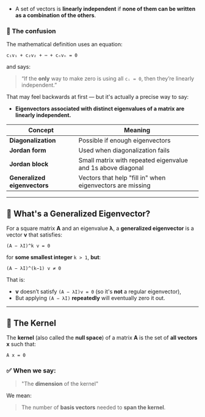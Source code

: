 - A set of vectors is **linearly independent** if **none of them can be written as a combination of the others**.

### 🧠 The confusion

The mathematical definition uses an equation:

```
c₁v₁ + c₂v₂ + ⋯ + cₙvₙ = 0
```

and says:

> “If the **only** way to make zero is using all `cᵢ = 0`, then they’re linearly independent.”

That may feel backwards at first — but it's actually a precise way to say:

- **Eigenvectors associated with distinct eigenvalues of a matrix are linearly independent.**

| Concept                      | Meaning                                                     |
|-----------------------------|-------------------------------------------------------------|
| **Diagonalization**          | Possible if enough eigenvectors                             |
| **Jordan form**              | Used when diagonalization fails                             |
| **Jordan block**             | Small matrix with repeated eigenvalue and 1s above diagonal |
| **Generalized eigenvectors** | Vectors that help "fill in" when eigenvectors are missing   |

---

## 📌 What's a Generalized Eigenvector?

For a square matrix **A** and an eigenvalue **λ**, a **generalized eigenvector** is a vector **v** that satisfies:

```
(A − λI)^k v = 0
```

for **some smallest integer** `k > 1`, **but**:

```
(A − λI)^(k−1) v ≠ 0
```

That is:

- **v** doesn’t satisfy `(A − λI)v = 0` (so it's **not** a regular eigenvector),
- But applying `(A − λI)` **repeatedly** will eventually zero it out.

---

## 🧠 The Kernel

The **kernel** (also called the **null space**) of a matrix **A** is the set of **all vectors** **x** such that:

```
A x = 0
```

### ✅ When we say:

> "The **dimension** of the kernel"

We mean:

> The number of **basis vectors** needed to **span the kernel**.
